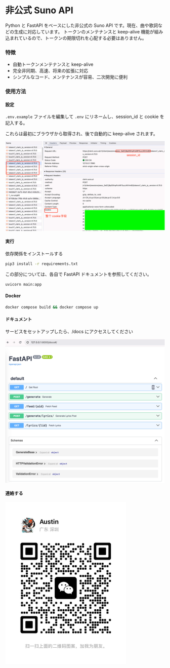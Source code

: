 # 非公式 Suno API

Python と FastAPI をベースにした非公式の Suno API です。現在、曲や歌詞などの生成に対応しています。
トークンのメンテナンスと keep-alive 機能が組み込まれているので、トークンの期限切れを心配する必要はありません。

### 特徴

- 自動トークンメンテナンスと keep-alive
- 完全非同期、高速、将来の拡張に対応
- シンプルなコード、メンテナンスが容易、二次開発に便利


### 使用方法

#### 設定

`.env.example` ファイルを編集して `.env` にリネームし、session_id と cookie を記入する。

これらは最初にブラウザから取得され、後で自動的に keep-alive されます。

![cookie](./images/cover.png)


#### 実行

依存関係をインストールする

```bash
pip3 install -r requirements.txt
```

この部分については、各自で FastAPI ドキュメントを参照してください。
```bash
uvicorn main:app
```

#### Docker

```bash
docker compose build && docker compose up
```

#### ドキュメント

サービスをセットアップしたら、/docs にアクセスしてください

![docs](./images/docs.png)


#### 連絡する


<img src="./images/wechat.jpg" width="382px" height="511px" />
